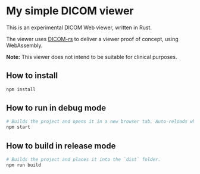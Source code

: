 # My simple DICOM viewer

This is an experimental DICOM Web viewer, written in Rust.

The viewer uses [DICOM-rs] to deliver a viewer proof of concept,
using WebAssembly.

**Note:** This viewer does not intend to be suitable for clinical purposes.

[DICOM-rs]: https://github.com/Enet4/dicom-rs

## How to install

```sh
npm install
```

## How to run in debug mode

```sh
# Builds the project and opens it in a new browser tab. Auto-reloads when the project changes.
npm start
```

## How to build in release mode

```sh
# Builds the project and places it into the `dist` folder.
npm run build
```
